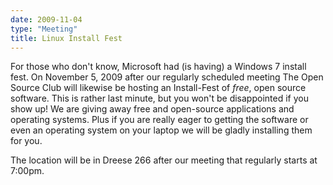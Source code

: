 ```yaml
---
date: 2009-11-04
type: "Meeting"
title: Linux Install Fest
---
```

For those who don't know, Microsoft had (is having) a Windows 7 install fest. On November 5, 2009 after our regularly scheduled meeting The Open Source Club will likewise be hosting an Install-Fest of *free*, open source software. This is rather last minute, but you won't be disappointed if you show up! We are giving away free and open-source applications and operating systems. Plus if you are really eager to getting the software or even an operating system on your laptop we will be gladly installing them for you.

The location will be in Dreese 266 after our meeting that regularly starts at 7:00pm.
